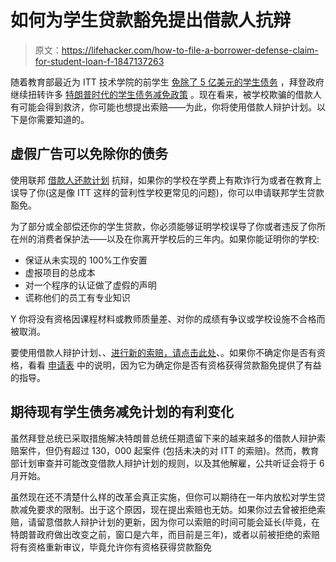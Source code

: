 # 如何为学生贷款豁免提出借款人抗辩

> 原文：<https://lifehacker.com/how-to-file-a-borrower-defense-claim-for-student-loan-f-1847137263>

随着教育部最近为 ITT 技术学院的前学生 [免除了 5 亿美元的学生债务](https://www.ed.gov/news/press-releases/department-education-announces-approval-new-categories-borrower-defense-claims-totaling-500-million-loan-relief-18000-borrowers) ，拜登政府继续扭转许多 [特朗普时代的学生债务减免政策](https://www.cnbc.com/2020/06/03/california-sues-betsy-devos-over-federal-programs-lack-of-student-loan-forgiveness.html) 。现在看来，被学校欺骗的借款人有可能会得到救济，你可能也想提出索赔——为此，你将使用借款人辩护计划。以下是你需要知道的。



## **虚假广告可以免除你的债务**

使用联邦 [借款人还款计划](https://studentaid.gov/borrower-defense/) 抗辩，如果你的学校在学费上有欺诈行为或者在教育上误导了你(这是像 ITT 这样的营利性学校更常见的问题)，你可以申请联邦学生贷款豁免。

为了部分或全部偿还你的学生贷款，你必须能够证明学校误导了你或者违反了你所在州的消费者保护法——以及在你离开学校后的三年内。如果你能证明你的学校:

*   保证从未实现的 100%工作安置
*   虚报项目的总成本
*   对一个程序的认证做了虚假的声明
*   谎称他们的员工有专业知识

Y 你将没有资格因课程材料或教师质量差、对你的成绩有争议或学校设施不合格而被取消。

要使用借款人辩护计划、、[进行新的索赔，请点击此处](https://studentaid.gov/borrower-defense/)、。如果你不确定你是否有资格，看看 [申请表](https://studentaid.gov/sites/default/files/BD-General-Application-Form.pdf) 中的说明，因为它为确定你是否有资格获得贷款豁免提供了有益的指导。

## **期待现有学生债务减免计划的有利变化**

虽然拜登总统已采取措施解决特朗普总统任期遗留下来的越来越多的借款人辩护索赔案件，但仍有超过 130，000 起案件 (包括未决的对 ITT 的索赔)。然而，教育部计划审查并可能改变借款人辩护计划的规则，以及其他解雇，公共听证会将于 6 月开始。

虽然现在还不清楚什么样的改革会真正实施，但你可以期待在一年内放松对学生贷款减免要求的限制。出于这个原因，现在提出索赔也无妨。如果你过去曾被拒绝索赔，请留意借款人辩护计划的更新，因为你可以索赔的时间可能会延长(毕竟，在特朗普政府做出改变之前，窗口是六年，而目前是三年)，或者以前被拒绝的索赔将有资格重新审议，毕竟允许你有资格获得贷款豁免
